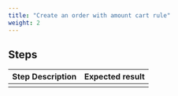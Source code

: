 ```yaml
---
title: "Create an order with amount cart rule"
weight: 2
---
```

## Steps
| Step Description | Expected result |
| ----- | ----- |
|  |  |
